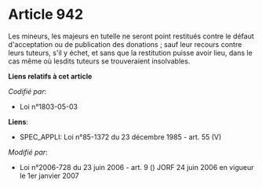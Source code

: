 # Article 942

Les mineurs, les majeurs en tutelle ne seront point restitués contre le défaut d'acceptation ou de publication des
donations ; sauf leur recours contre leurs tuteurs, s'il y échet, et sans que la restitution puisse avoir lieu, dans le cas
même où lesdits tuteurs se trouveraient insolvables.

**Liens relatifs à cet article**

_Codifié par_:

  - Loi n°1803-05-03

**Liens**:

  - SPEC_APPLI: Loi n°85-1372 du 23 décembre 1985 - art. 55 (V)

_Modifié par_:

  - Loi n°2006-728 du 23 juin 2006 - art. 9 () JORF 24 juin 2006 en vigueur le 1er janvier 2007
